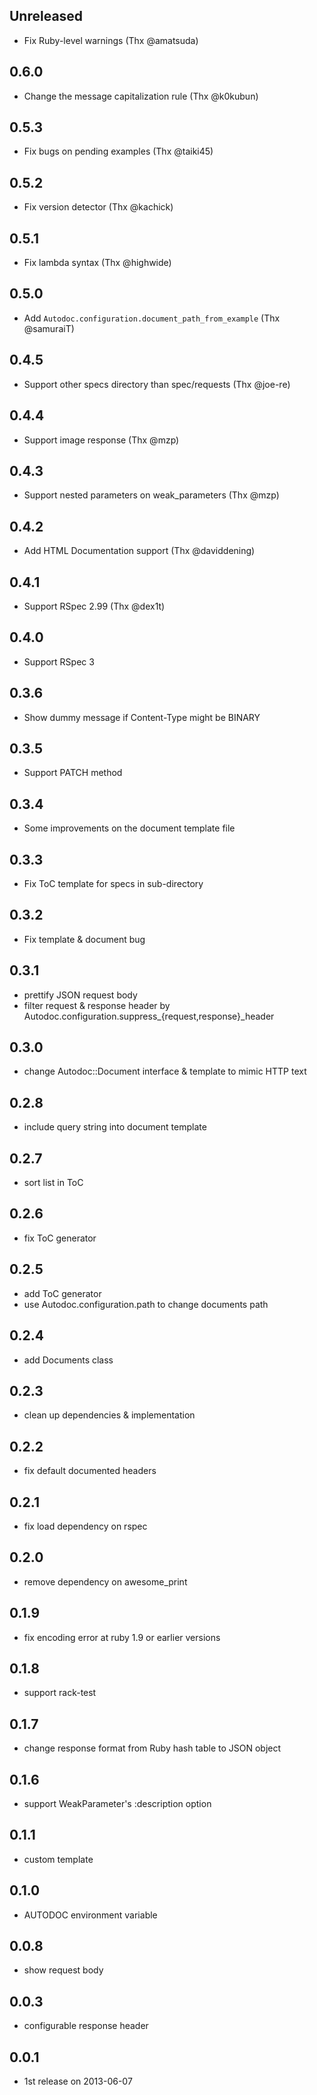## Unreleased

- Fix Ruby-level warnings (Thx @amatsuda)

## 0.6.0

- Change the message capitalization rule (Thx @k0kubun)

## 0.5.3

- Fix bugs on pending examples (Thx @taiki45)

## 0.5.2

- Fix version detector (Thx @kachick)

## 0.5.1

- Fix lambda syntax (Thx @highwide)

## 0.5.0

- Add `Autodoc.configuration.document_path_from_example` (Thx @samuraiT)

## 0.4.5

- Support other specs directory than spec/requests (Thx @joe-re)

## 0.4.4

- Support image response (Thx @mzp)

## 0.4.3

- Support nested parameters on weak_parameters (Thx @mzp)

## 0.4.2

- Add HTML Documentation support (Thx @daviddening)

## 0.4.1

- Support RSpec 2.99 (Thx @dex1t)

## 0.4.0

- Support RSpec 3

## 0.3.6

- Show dummy message if Content-Type might be BINARY

## 0.3.5

- Support PATCH method

## 0.3.4

- Some improvements on the document template file

## 0.3.3

- Fix ToC template for specs in sub-directory

## 0.3.2

- Fix template & document bug

## 0.3.1

- prettify JSON request body
- filter request & response header by Autodoc.configuration.suppress_{request,response}_header

## 0.3.0

- change Autodoc::Document interface & template to mimic HTTP text

## 0.2.8

- include query string into document template

## 0.2.7

- sort list in ToC

## 0.2.6

- fix ToC generator

## 0.2.5

- add ToC generator
- use Autodoc.configuration.path to change documents path

## 0.2.4

- add Documents class

## 0.2.3

- clean up dependencies & implementation

## 0.2.2

- fix default documented headers

## 0.2.1

- fix load dependency on rspec

## 0.2.0

- remove dependency on awesome_print

## 0.1.9

- fix encoding error at ruby 1.9 or earlier versions

## 0.1.8

- support rack-test

## 0.1.7

- change response format from Ruby hash table to JSON object

## 0.1.6

- support WeakParameter's :description option

## 0.1.1

- custom template

## 0.1.0

- AUTODOC environment variable

## 0.0.8

- show request body

## 0.0.3

- configurable response header

## 0.0.1

- 1st release on 2013-06-07
